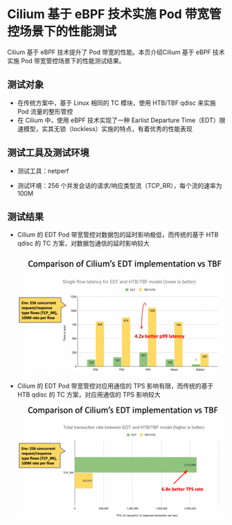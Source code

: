 # Cilium 基于 eBPF 技术实施 Pod 带宽管控场景下的性能测试

Cilium 基于 eBPF 技术提升了 Pod 带宽的性能。本页介绍Cilium 基于 eBPF 技术实施 Pod 带宽管控场景下的性能测试结果。

## 测试对象

- 在传统方案中，基于 Linux 相同的 TC 模块，使用 HTB/TBF qdisc 来实施 Pod 流量的整形管控
- 在 Cilium 中，使用 eBPF 技术实现了一种 Earlist Departure Time（EDT）限速模型，实其无锁（lockless）实施的特点，有着优秀的性能表现

## 测试工具及测试环境

- 测试工具：netperf

- 测试环境：256 个并发会话的请求/响应类型流（TCP_RR），每个流的速率为 100M

## 测试结果

- Cilium 的 EDT Pod 带宽管控对数据包的延时影响极低，而传统的基于 HTB qdisc 的 TC 方案，对数据包通信的延时影响较大

    ![latency](../../images/cilium-ebpf-latency.png)

- Cilium 的 EDT Pod 带宽管控对应用通信的 TPS 影响有限，而传统的基于 HTB qdisc 的 TC 方案，对应用通信的 TPS 影响较大

    ![tps](../../images/cilium-ebpf-tps.png)
